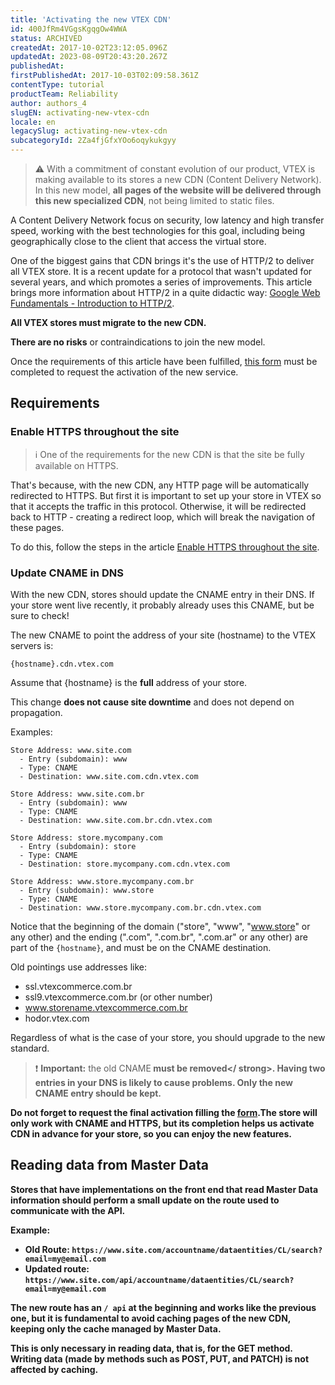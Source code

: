 ```yaml
---
title: 'Activating the new VTEX CDN'
id: 400JfRm4VGgsKgqgOw4WWA
status: ARCHIVED
createdAt: 2017-10-02T23:12:05.096Z
updatedAt: 2023-08-09T20:43:20.267Z
publishedAt: 
firstPublishedAt: 2017-10-03T02:09:58.361Z
contentType: tutorial
productTeam: Reliability
author: authors_4
slugEN: activating-new-vtex-cdn
locale: en
legacySlug: activating-new-vtex-cdn
subcategoryId: 2Za4fjGfxYOo6oqykukgyy
---
```


>⚠️ With a commitment of constant evolution of our product, VTEX is making available to its stores a new CDN (Content Delivery Network). In this new model, **all pages of the website will be delivered through this new specialized CDN**, not being limited to static files.

A Content Delivery Network focus on security, low latency and high transfer speed, working with the best technologies for this goal, including being geographically close to the client that access the virtual store.

One of the biggest gains that CDN brings it's the use of HTTP/2 to deliver all VTEX store. It is a recent update for a protocol that wasn't updated for several years, and which promotes a series of improvements. This article brings more information about HTTP/2 in a quite didactic way: [Google Web Fundamentals - Introduction to HTTP/2](https://developers.google.com/web/fundamentals/performance/http2/).

__All VTEX stores must migrate to the new CDN.__

<div class="alert alert-success">
  <strong>There are no risks</strong> or contraindications to join the new model.
</div>

Once the requirements of this article have been fulfilled, [this form](https://docs.google.com/forms/d/e/1FAIpQLSdae71lH2ppAgjDw_bJ8E2ZMnL8psm3pEEXbEViQOSsx5eVwQ/viewform) must be completed to request the activation of the new service.

## Requirements


### Enable HTTPS throughout the site

>ℹ️ One of the requirements for the new CDN is that the site be fully available on HTTPS.

That's because, with the new CDN, any HTTP page will be automatically redirected to HTTPS. But first it is important to set up your store in VTEX so that it accepts the traffic in this protocol. Otherwise, it will be redirected back to HTTP - creating a redirect loop, which will break the navigation of these pages.

To do this, follow the steps in the article [Enable HTTPS throughout the site](/en/tutorial/enable-https-throughout-the-site).

### Update CNAME in DNS

With the new CDN, stores should update the CNAME entry in their DNS. If your store went live recently, it probably already uses this CNAME, but be sure to check!

The new CNAME to point the address of your site (hostname) to the VTEX servers is: 

`{hostname}.cdn.vtex.com`

Assume that {hostname} is the __full__ address of your store.

<div class="alert alert-success">
  This change <strong>does not cause site downtime</strong> and does not depend on propagation.
</div>

Examples:
```
Store Address: www.site.com
  - Entry (subdomain): www
  - Type: CNAME
  - Destination: www.site.com.cdn.vtex.com
```
```
Store Address: www.site.com.br
  - Entry (subdomain): www
  - Type: CNAME
  - Destination: www.site.com.br.cdn.vtex.com
```
```
Store Address: store.mycompany.com
  - Entry (subdomain): store
  - Type: CNAME
  - Destination: store.mycompany.com.cdn.vtex.com
```
```
Store Address: www.store.mycompany.com.br
  - Entry (subdomain): www.store
  - Type: CNAME
  - Destination: www.store.mycompany.com.br.cdn.vtex.com
```

Notice that the beginning of the domain ("store", "www", "www.store" or any other) and the ending (".com", ".com.br", ".com.ar" or any other) are part of the `{hostname}`, and must be on the CNAME destination.

Old pointings use addresses like:
- ssl.vtexcommerce.com.br
- ssl9.vtexcommerce.com.br (or other number)
- www.storename.vtexcommerce.com.br
- hodor.vtex.com

Regardless of what is the case of your store, you should upgrade to the new standard.

>❗ **Important:** the old CNAME<strong> must be removed</ strong>. Having two entries in your DNS is likely to cause problems. Only the new CNAME entry should be kept.

Do not forget to request the final activation filling the [form](https://docs.google.com/forms/d/e/1FAIpQLSdI2FBXGmlSOXEtWxrYfVveln7xOJcmYotqrKfgFgmHn771Fg/viewform).The store will only work with CNAME and HTTPS, but its completion helps us activate CDN in advance for your store, so you can enjoy the new features.

## Reading data from Master Data

Stores that have implementations on the front end that read Master Data information should perform a small update on the route used to communicate with the API.

Example:

- Old Route: `https://www.site.com/accountname/dataentities/CL/search?email=my@email.com`
- Updated route: `https://www.site.com/api/accountname/dataentities/CL/search?email=my@email.com`

The new route has an `/ api` at the beginning and works like the previous one, but it is fundamental to avoid caching pages of the new CDN, keeping only the cache managed by Master Data.

This is only necessary in reading data, that is, for the GET method. Writing data (made by methods such as POST, PUT, and PATCH) is not affected by caching.

